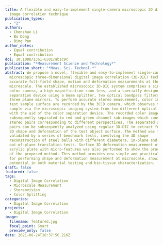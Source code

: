 ```yaml
---
title: A flexible and easy-to-implement single-camera microscopic 3D digital
  image correlation technique
publication_types:
  - "2"
authors:
  - Chenzhuo Li
  - Bo Dong
  - Bing Pan
author_notes:
  - Equal contribution
  - Equal contribution
doi: 10.1088/1361-6501/ab1c9c
publication: "*Measurement Science and Technology*"
publication_short: "*Meas. Sci. Technol.*"
abstract: We propose a novel, flexible and easy-to-implement single-camera
  microscopic three-dimensional digital image correlation (3D-DIC) technique for
  accurate full-field shape, motion and deformation measurements at the
  microscale. The established microscopic 3D-DIC system comprises a single 3CCD
  color camera, a high-magnification zoom lens, and a specially designed color
  separation device using a beam splitter, two optical bandpass filters and
  three plane mirrors. To perform accurate stereo measurement, color images of a
  test sample surface are recorded by the 3CCD camera, which observes the test
  sample via the microscopic imaging system from two different optical paths
  with the aid of the color separation device. The recorded color images can be
  subsequently separated to red and green channel sub-images which constitute
  stereo pairs corresponding to different perspectives. The separated stereo
  pairs can be subsequently analyzed using regular 3D-DIC to extract full-field
  3D shape and deformation of the test object surface. The method was first
  validated by a series of benchmark tests, involving the 3D shape
  reconstruction of steel balls with different diameters, in-plane and
  out-of-plane translation tests. Surface 3D deformation measurement of a planar
  acrylic plate with micro-features was also performed to show the practicality
  of the proposed method. This method provides new simple and practical avenues
  for performing shape and deformation measurement at microscale, showing great
  potential in both material testing and bio-tissue characterization.
draft: false
featured: false
tags:
  - Digital Image Correlation
  - Microscale Measurement
  - Stereovision
  - Color Splitting
categories:
  - Digital Image Correlation
projects:
  - Digital Image Correlation
image:
  filename: featured.jpg
  focal_point: Smart
  preview_only: false
date: 2021-06-24T10:37:50.216Z
---
```


